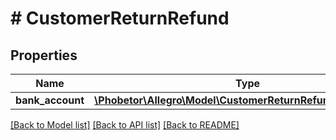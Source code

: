 # # CustomerReturnRefund

## Properties

Name | Type | Description | Notes
------------ | ------------- | ------------- | -------------
**bank_account** | [**\Phobetor\Allegro\Model\CustomerReturnRefundBankAccount**](CustomerReturnRefundBankAccount.md) |  | [optional]

[[Back to Model list]](../../README.md#models) [[Back to API list]](../../README.md#endpoints) [[Back to README]](../../README.md)
